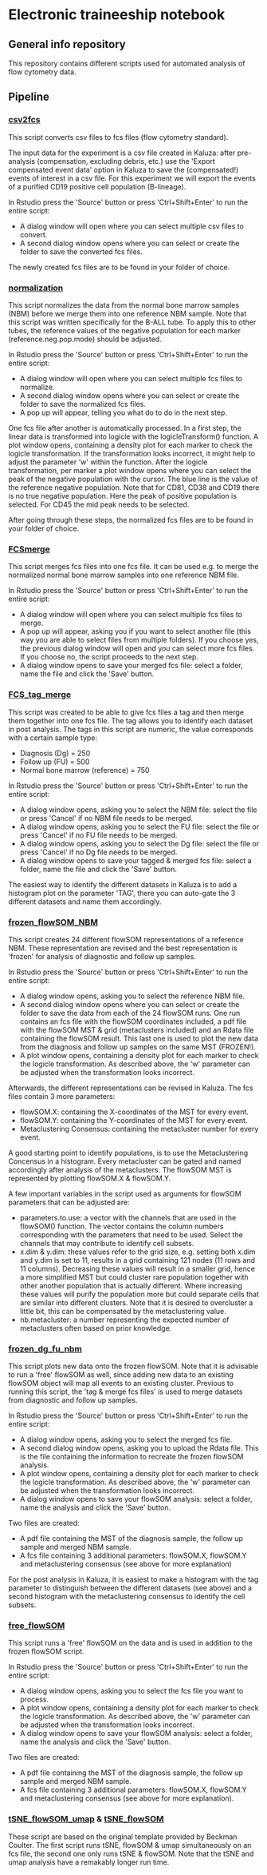 # Electronic traineeship notebook 
## General info repository
This repository contains different scripts used for automated analysis of flow cytometry data.
## Pipeline
### [csv2fcs](/csv2fcs.R)
This script converts csv files to fcs files (flow cytometry standard).

The input data for the experiment is a csv file created in Kaluza: after pre-analysis (compensation, excluding debris, etc.) use the 'Export compensated event data' option in Kaluza to save the (compensated!) events of interest in a csv file. For this experiment we will export the events of a purified CD19 positive cell population (B-lineage).

In Rstudio press the 'Source' button or press 'Ctrl+Shift+Enter' to run the entire script:
- A dialog window will open where you can select multiple csv files to convert.
- A second dialog window opens where you can select or create the folder to save the converted fcs files.

The newly created fcs files are to be found in your folder of choice.

### [normalization](/normalization.R)
This script normalizes the data from the normal bone marrow samples (NBM) before we merge them into one reference NBM sample. Note that this script was written specifically for the B-ALL tube. To apply this to other tubes, the reference values of the negative population for each marker (reference.neg.pop.mode) should be adjusted.

In Rstudio press the 'Source' button or press 'Ctrl+Shift+Enter' to run the entire script:
- A dialog window will open where you can select multiple fcs files to normalize.
- A second dialog window opens where you can select or create the folder
to save the normalized fcs files.
- A pop up will appear, telling you what do to do in the next step. 

One fcs file after another is automatically processed. In a first step, the linear data is transformed into logicle with the logicleTransform() function. A plot window opens, containing a density plot for each marker to check the logicle transformation. If the transformation looks incorrect, it might help to adjust the parameter 'w' within the function.
After the logicle transformation, per marker a plot window opens where you can select the peak of the negative population with the cursor. The blue line is the value of the reference negative population. Note that for CD81, CD38 and CD19 there is no true negative population. Here the peak of positive population is selected. For CD45 the mid peak needs to be selected.

After going through these steps, the normalized fcs files are to be found in your folder of choice.

### [FCSmerge](/FCSmerge.R)
This script merges fcs files into one fcs file. It can be used e.g. to merge the normalized normal bone marrow samples into one reference NBM file.

In Rstudio press the 'Source' button or press 'Ctrl+Shift+Enter' to run the entire script:
- A dialog window will open where you can select multiple fcs files to merge.
- A pop up will appear, asking you if you want to select another file (this way you are able to select files from multiple folders). If you choose yes, the previous dialog window will open and you can select more fcs files. If you choose no, the script proceeds to the next step.
- A dialog window opens to save your merged fcs file: select a folder, name the file and click the 'Save' button.

### [FCS_tag_merge](/FCS_tag_merge.R)
This script was created to be able to give fcs files a tag and then merge them together into one fcs file. The tag allows you to identify each dataset in post analysis. The tags in this script are numeric, the value corresponds with a certain sample type:
- Diagnosis (Dg) = 250
- Follow up (FU) = 500
- Normal bone marrow (reference) = 750

In Rstudio press the 'Source' button or press 'Ctrl+Shift+Enter' to run the entire script:
- A dialog window opens, asking you to select the NBM file: select the file or press 'Cancel' if no NBM file needs to be merged.
- A dialog window opens, asking you to select the FU file: select the file or press 'Cancel' if no FU file needs to be merged.
- A dialog window opens, asking you to select the Dg file: select the file or press 'Cancel' if no Dg file needs to be merged.
- A dialog window opens to save your tagged & merged fcs file: select a folder, name the file and click the 'Save' button.

The easiest way to identify the different datasets in Kaluza is to add a histogram plot on the parameter 'TAG', there you can auto-gate the 3 different datasets and name them accordingly.

### [frozen_flowSOM_NBM](/frozen_flowSOM_NBM.R)
This script creates 24 different flowSOM representations of a reference NBM. These representation are revised and the best representation is 'frozen' for analysis of diagnostic and follow up samples.

In Rstudio press the 'Source' button or press 'Ctrl+Shift+Enter' to run the entire script:
- A dialog window opens, asking you to select the reference NBM file.
- A second dialog window opens where you can select or create the folder to save the data from each of the 24 flowSOM runs. One run contains an fcs file with the flowSOM coordinates included, a pdf file with the flowSOM MST & grid (metaclusters included) and an Rdata file containing the flowSOM result. This last one is used to plot the new data from the diagnosis and follow up samples on the same MST (FROZEN!).
- A plot window opens, containing a density plot for each marker to check the logicle transformation. As described above, the 'w' parameter can be adjusted when the transformation looks incorrect.

Afterwards, the different representations can be revised in Kaluza. The fcs files contain 3 more parameters:
- flowSOM.X: containing the X-coordinates of the MST for every event.
- flowSOM.Y: containing the Y-coordinates of the MST for every event.
- Metaclustering Consensus: containing the metacluster number for every event.

A good starting point to identify populations, is to use the Metaclustering Concensus in a histogram. Every metacluster can be gated and named accordingly after analysis of the metaclusters. The flowSOM MST is represented by plotting flowSOM.X & flowSOM.Y.

A few important variables in the script used as arguments for flowSOM parameters that can be adjusted are:
- parameters.to.use: a vector with the channels that are used in the flowSOM() function. The vector contains the column numbers corresponding with the parameters that need to be used. Select the channels that may contribute to identify cell subsets. 
- x.dim & y.dim: these values refer to the grid size, e.g. setting both x.dim and y.dim is set to 11, results in a grid containing 121 nodes (11 rows and 11 columns). Decreasing these values will result in a smaller grid, hence a more simplified MST but could cluster rare population together with other another population that is actually different. Where increasing these values will purify the population more but could separate cells that are similar into different clusters. Note that it is desired to overcluster a little bit, this can be compensated by the metaclustering value.
- nb.metacluster: a number representing the expected number of metaclusters often based on prior knowledge.

### [frozen_dg_fu_nbm](/frozen_dg_fu_nbm.R)
This script plots new data onto the frozen flowSOM. Note that it is advisable to run a 'free' flowSOM as well, since adding new data to an existing flowSOM object will map all events to an existing cluster. Previous to running this script, the 'tag & merge fcs files' is used to merge datasets from diagnostic and follow up samples.

In Rstudio press the 'Source' button or press 'Ctrl+Shift+Enter' to run the entire script:
- A dialog window opens, asking you to select the merged fcs file.
- A second dialog window opens, asking you to upload the Rdata file. This is the file containing the information to recreate the frozen flowSOM analysis.
- A plot window opens, containing a density plot for each marker to check the logicle transformation. As described above, the 'w' parameter can be adjusted when the transformation looks incorrect.
- A dialog window opens to save your flowSOM analysis: select a folder, name the analysis and click the 'Save' button.

Two files are created:
- A pdf file containing the MST of the diagnosis sample, the follow up sample and merged NBM sample.
- A fcs file containing 3 additional parameters: flowSOM.X, flowSOM.Y and metaclustering consensus (see above for more explanation)

For the post analysis in Kaluza, it is easiest to make a histogram with the tag parameter to distinguish between the different datasets (see above) and a second histogram with the metaclustering consensus to identify the cell subsets.

### [free_flowSOM](/free_flowSOM.R)
This script runs a 'free' flowSOM on the data and is used in addition to the frozen flowSOM script.

In Rstudio press the 'Source' button or press 'Ctrl+Shift+Enter' to run the entire script:
- A dialog window opens, asking you to select the fcs file you want to process.
- A plot window opens, containing a density plot for each marker to check the logicle transformation. As described above, the 'w' parameter can be adjusted when the transformation looks incorrect.
- A dialog window opens to save your flowSOM analysis: select a folder, name the analysis and click the 'Save' button.

Two files are created:
- A pdf file containing the MST of the diagnosis sample, the follow up sample and merged NBM sample.
- A fcs file containing 3 additional parameters: flowSOM.X, flowSOM.Y and metaclustering consensus (see above for more explanation).

### [tSNE_flowSOM_umap](/tSNE_flowSOM_umap.R) & [tSNE_flowSOM](/tSNE_flowSOM.R)
These script are based on the original template provided by Beckman Coulter. The first script runs tSNE, flowSOM & umap simultaneously on an fcs file, the second one only runs tSNE & flowSOM. Note that the tSNE and umap analysis have a remakably longer run time.
